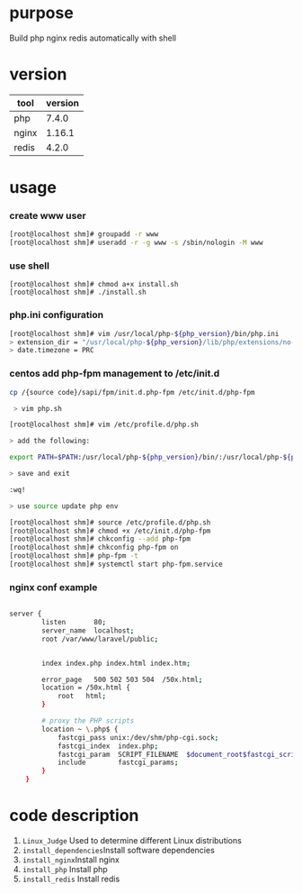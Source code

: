 # purpose
Build php nginx redis automatically with shell

# version

tool | version
---- | ---
php | 7.4.0
nginx |  1.16.1
redis |  4.2.0

# usage
### create www user
```bash
[root@localhost shm]# groupadd -r www
[root@localhost shm]# useradd -r -g www -s /sbin/nologin -M www
```
### use shell
```
[root@localhost shm]# chmod a+x install.sh
[root@localhost shm]# ./install.sh
```

### php.ini configuration
```bash
[root@localhost shm]# vim /usr/local/php-${php_version}/bin/php.ini
> extension_dir = "/usr/local/php-${php_version}/lib/php/extensions/no-debug-zts-20190902"
> date.timezone = PRC
```

### centos add php-fpm management to /etc/init.d 
```bash
cp /{source code}/sapi/fpm/init.d.php-fpm /etc/init.d/php-fpm

 > vim php.sh

[root@localhost shm]# vim /etc/profile.d/php.sh

> add the following:

export PATH=$PATH:/usr/local/php-${php_version}/bin/:/usr/local/php-${php_version}/sbin/

> save and exit

:wq!

> use source update php env

[root@localhost shm]# source /etc/profile.d/php.sh
[root@localhost shm]# chmod +x /etc/init.d/php-fpm
[root@localhost shm]# chkconfig --add php-fpm
[root@localhost shm]# chkconfig php-fpm on
[root@localhost shm]# php-fpm -t
[root@localhost shm]# systemctl start php-fpm.service

```

### nginx conf example

```bash

server {
        listen       80;
        server_name  localhost;
        root /var/www/laravel/public;


        index index.php index.html index.htm;

        error_page   500 502 503 504  /50x.html;
        location = /50x.html {
            root   html;
        }

        # proxy the PHP scripts 
        location ~ \.php$ {
            fastcgi_pass unix:/dev/shm/php-cgi.sock;
            fastcgi_index  index.php;
            fastcgi_param  SCRIPT_FILENAME  $document_root$fastcgi_script_name;
            include        fastcgi_params;
        }
    }

```

# code description
1. `Linux_Judge` Used to determine different Linux distributions
2. `install_dependencies`Install software dependencies
3. `install_nginx`Install nginx
4. `install_php` Install php
5. `install_redis` Install redis

# 

